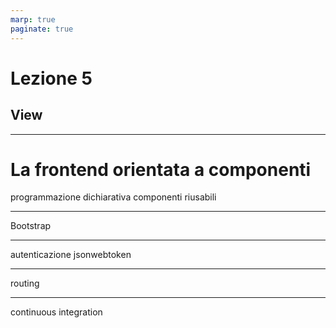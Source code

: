 ```yaml
---
marp: true
paginate: true
---
```


<script src="../node_modules/mermaid/dist/mermaid.min.js"></script>
<script>mermaid.initialize({startOnLoad:true, theme:"forest", mirrorActors:false});</script>

<link rel="stylesheet" href="res/styles.css">
<link rel="stylesheet" href="res/fontawesome.css">

<!-- _backgroundColor: var(--main-color) -->
<!-- _color: white -->
<!-- _paginate: false -->

# Lezione 5
## View

---


# La frontend orientata a componenti

programmazione dichiarativa
componenti riusabili

---

Bootstrap

---

autenticazione
jsonwebtoken

---

routing

---

continuous integration

